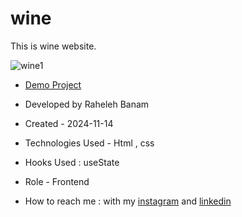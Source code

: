 # wine
This is wine website.

![wine1](https://github.com/user-attachments/assets/2817c5c1-ba82-496e-8324-6e6a23a19776)

- [Demo Project](https://code-banu.github.io/wine/)

- Developed by Raheleh Banam

- Created - 2024-11-14

- Technologies Used - Html , css 

- Hooks Used : useState 

- Role - Frontend

- How to reach me : with my [instagram](https://www.instagram.com/code_banu?igsh=MXdzZm9ucG1tODF0Yg==) and [linkedin](https://www.linkedin.com/in/raheleh-banam-344287230)

